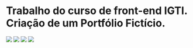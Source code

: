 # Trabalho do curso de front-end IGTI. Criação de um Portfólio Fictício.

<div >
   <img src="https://blogger.googleusercontent.com/img/a/AVvXsEgY9YrVi_0Xm6wCJgc-3_s1FhpzS1odbasf6M0FWpkGMKG3ht4SpbpgFFsM7gi551VoMPIG8Hcg-AMxZnnjfQfYQMwp5H4oiy11B7Ju6D0sYZd2RKBMP1Q2E4krlIZyhfeKEyPvTrVStox5cXePFm5jNPtsPvHeKYreGGE4XpQ3WVUZXSGBFMc2Rgfj=w640-h318">
   <img src="https://blogger.googleusercontent.com/img/a/AVvXsEiE76pfpK9O6_5XGsArAP8XWpeMAdkZOXYuTTt_rZezf9iZldsUCK8z6H9AfdFUSyryVbhDBlpflZn_eclU3YVRK_VFZ4Ej2rKa-IU2XkULHEHOuij5Kib2iZmQUk3hx4slfkwtCLYT-_LeNLLxTOh4WEVoVHgPdZgKLIspq7svg1ttaX4zRLagzS7H=w640-h310">
   <img src="https://blogger.googleusercontent.com/img/a/AVvXsEiLkiZ43EA2tntw6ZujnjfwSzeoGJxP4ripBCsNLGvyEtDJ6vPmke6pwVlFXzirQXGKyZSx9Zj3v6kUEYK1Lt4zpbYMg3CKf8iocYhSV4ozCkh686J6QSKCBopOFC1B0fdppJjMlPmTJvcDA9VbowSkL_5AC67lCiqmZ2YI_-5Sc2Ysg7UYUhjhWZaw=w640-h304">
   <img src="https://blogger.googleusercontent.com/img/a/AVvXsEhCgtD3Xvk-Hy1wMqZ5zhXI0qkEilxUc1iBh0hLxVbLs-_gZumRuhm8em3mKTf8h5H2eQpah00DgNU58pkJK3Ucuwi6lpnVoINV7B3uqKsn7fyVc9Ju0um9GSNniyiaYg8Huz6MlGucMEP1DliJfy6KnTJxJpdT3oeggmWEr63J5hw_mfHJv3HZyUMD=w640-h312">
</div>
